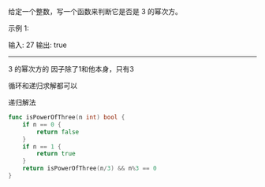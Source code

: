 给定一个整数，写一个函数来判断它是否是 3 的幂次方。

示例 1:

输入: 27
输出: true

---

3 的幂次方的 因子除了1和他本身，只有3

循环和递归求解都可以

递归解法

```go
func isPowerOfThree(n int) bool {
	if n == 0 {
		return false
	}
	if n == 1 {
		return true
	}
	return isPowerOfThree(n/3) && n%3 == 0
}
```
